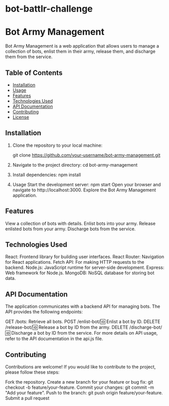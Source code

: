 # bot-battlr-challenge
# Bot Army Management

Bot Army Management is a web application that allows users to manage a collection of bots, enlist them in their army, release them, and discharge them from the service.

## Table of Contents

  - [Installation](#installation)
  - [Usage](#usage)
  - [Features](#features)
  - [Technologies Used](#technologies-used)
  - [API Documentation](#api-documentation)
  - [Contributing](#contributing)
  - [License](#license)

## Installation

1. Clone the repository to your local machine:

   git clone https://github.com/your-username/bot-army-management.git
2. Navigate to the project directory:
   cd bot-army-management
3. Install dependencies:
   npm install
4. Usage
   Start the development server:
    npm start
   Open your browser and navigate to http://localhost:3000.
   Explore the Bot Army Management application.

## Features
  View a collection of bots with details.
  Enlist bots into your army.
  Release enlisted bots from your army.
  Discharge bots from the service.
## Technologies Used
  React: Frontend library for building user interfaces.
  React Router: Navigation for React applications.
  Fetch API: For making HTTP requests to the backend.
  Node.js: JavaScript runtime for server-side development.
  Express: Web framework for Node.js.
  MongoDB: NoSQL database for storing bot data.
## API Documentation
  The application communicates with a backend API for managing bots. The API provides the following endpoints:

  GET /bots: Retrieve all bots.
  POST /enlist-bot/:id: Enlist a bot by ID.
  DELETE /release-bot/:id: Release a bot by ID from the army.
  DELETE /discharge-bot/:id: Discharge a bot by ID from the service.
  For more details on API usage, refer to the API documentation in the api.js file.

## Contributing
  Contributions are welcome! If you would like to contribute to the project, please follow these steps:

   Fork the repository.
   Create a new branch for your feature or bug fix: git checkout -b feature/your-feature.
   Commit your changes: git commit -m "Add your feature".
   Push to the branch: git push origin feature/your-feature.
   Submit a pull request